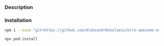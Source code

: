 ### Description



### Installation

```sh
npm i --save "git+https://github.com/AleksandrNikolaevich/rn-awesome-notifications.git"
```


```sh
npx pod-install
```
